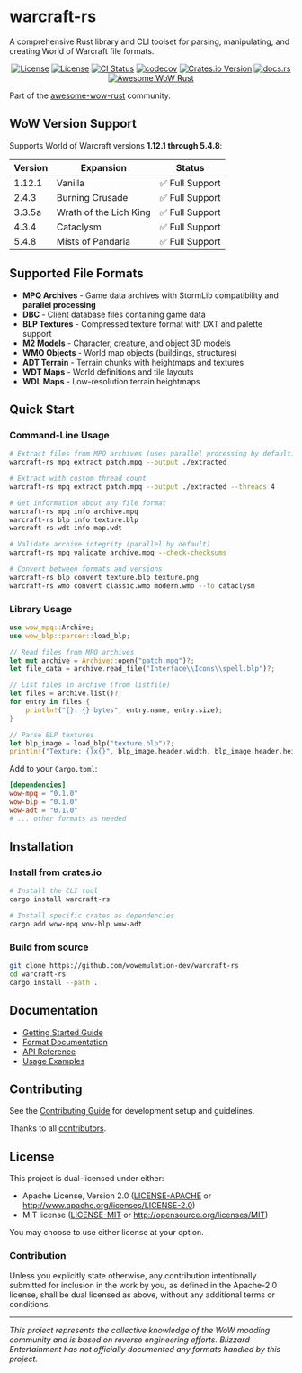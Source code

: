 # warcraft-rs

A comprehensive Rust library and CLI toolset for parsing, manipulating, and
creating World of Warcraft file formats.

<div align="center">

[![License](https://img.shields.io/badge/license-Apache--2.0-blue.svg)](LICENSE-APACHE)
[![License](https://img.shields.io/badge/license-MIT-blue.svg)](LICENSE-MIT)
[![CI Status](https://github.com/wowemulation-dev/warcraft-rs/workflows/CI/badge.svg)](https://github.com/wowemulation-dev/warcraft-rs/actions)
[![codecov](https://img.shields.io/codecov/c/github/wowemulation-dev/warcraft-rs?logo=codecov&style=flat-square&token=BAQ8SOKEST&color=C43AC3)](https://codecov.io/gh/wowemulation-dev/warcraft-rs)
[![Crates.io Version](https://img.shields.io/crates/v/warcraft-rs)](https://crates.io/crates/warcraft-rs)
[![docs.rs](https://img.shields.io/docsrs/warcraft-rs)](https://docs.rs/warcraft-rs)
[![Awesome WoW Rust](https://awesome.re/badge.svg)](https://github.com/arlyon/awesome-wow-rust)

</div>

Part of the [awesome-wow-rust](https://github.com/arlyon/awesome-wow-rust) community.

## WoW Version Support

Supports World of Warcraft versions **1.12.1 through 5.4.8**:

| Version | Expansion | Status |
|---------|-----------|--------|
| 1.12.1 | Vanilla | ✅ Full Support |
| 2.4.3 | Burning Crusade | ✅ Full Support |
| 3.3.5a | Wrath of the Lich King | ✅ Full Support |
| 4.3.4 | Cataclysm | ✅ Full Support |
| 5.4.8 | Mists of Pandaria | ✅ Full Support |

## Supported File Formats

- **MPQ Archives** - Game data archives with StormLib compatibility and **parallel processing**
- **DBC** - Client database files containing game data
- **BLP Textures** - Compressed texture format with DXT and palette support
- **M2 Models** - Character, creature, and object 3D models
- **WMO Objects** - World map objects (buildings, structures)
- **ADT Terrain** - Terrain chunks with heightmaps and textures
- **WDT Maps** - World definitions and tile layouts
- **WDL Maps** - Low-resolution terrain heightmaps

## Quick Start

### Command-Line Usage

```bash
# Extract files from MPQ archives (uses parallel processing by default)
warcraft-rs mpq extract patch.mpq --output ./extracted

# Extract with custom thread count
warcraft-rs mpq extract patch.mpq --output ./extracted --threads 4

# Get information about any file format
warcraft-rs mpq info archive.mpq
warcraft-rs blp info texture.blp
warcraft-rs wdt info map.wdt

# Validate archive integrity (parallel by default)
warcraft-rs mpq validate archive.mpq --check-checksums

# Convert between formats and versions
warcraft-rs blp convert texture.blp texture.png
warcraft-rs wmo convert classic.wmo modern.wmo --to cataclysm
```

### Library Usage

```rust
use wow_mpq::Archive;
use wow_blp::parser::load_blp;

// Read files from MPQ archives
let mut archive = Archive::open("patch.mpq")?;
let file_data = archive.read_file("Interface\\Icons\\spell.blp")?;

// List files in archive (from listfile)
let files = archive.list()?;
for entry in files {
    println!("{}: {} bytes", entry.name, entry.size);
}

// Parse BLP textures
let blp_image = load_blp("texture.blp")?;
println!("Texture: {}x{}", blp_image.header.width, blp_image.header.height);
```

Add to your `Cargo.toml`:

```toml
[dependencies]
wow-mpq = "0.1.0"
wow-blp = "0.1.0"
wow-adt = "0.1.0"
# ... other formats as needed
```

## Installation

### Install from crates.io

```bash
# Install the CLI tool
cargo install warcraft-rs

# Install specific crates as dependencies
cargo add wow-mpq wow-blp wow-adt
```

### Build from source

```bash
git clone https://github.com/wowemulation-dev/warcraft-rs
cd warcraft-rs
cargo install --path .
```

## Documentation

- [Getting Started Guide](docs/getting-started/quick-start.md)
- [Format Documentation](docs/formats/)
- [API Reference](docs/api/)
- [Usage Examples](docs/guides/)

## Contributing

See the [Contributing Guide](CONTRIBUTING.md) for development setup and guidelines.

Thanks to all [contributors](CONTRIBUTORS.md).

## License

This project is dual-licensed under either:

- Apache License, Version 2.0 ([LICENSE-APACHE](LICENSE-APACHE) or <http://www.apache.org/licenses/LICENSE-2.0>)
- MIT license ([LICENSE-MIT](LICENSE-MIT) or <http://opensource.org/licenses/MIT>)

You may choose to use either license at your option.

### Contribution

Unless you explicitly state otherwise, any contribution intentionally submitted
for inclusion in the work by you, as defined in the Apache-2.0 license, shall
be dual licensed as above, without any additional terms or conditions.

---

*This project represents the collective knowledge of the WoW modding community
and is based on reverse engineering efforts. Blizzard Entertainment has not
officially documented any formats handled by this project.*
